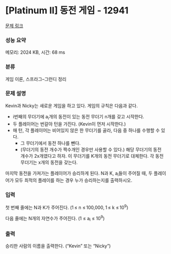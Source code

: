 # [Platinum II] 동전 게임 - 12941 

[문제 링크](https://www.acmicpc.net/problem/12941) 

### 성능 요약

메모리: 2024 KB, 시간: 68 ms

### 분류

게임 이론, 스프라그–그런디 정리

### 문제 설명

<p>Kevin과 Nicky는 새로운 게임을 하고 있다. 게임의 규칙은 다음과 같다.</p>

<ul>
	<li>i번째의 무더기에 a<sub>i</sub>개의 동전이 있는 동전 무더기 n개를 갖고 시작한다.</li>
	<li>두 플레이어는 번갈아 턴을 가진다. (Kevin이 먼저 시작한다.)</li>
	<li>매 턴, 각 플레이어는 비어있지 않은 한 무더기를 골라, 다음 중 하나를 수행할 수 있다.
	<ul style="list-style-type:square">
		<li>그 무더기에서 동전 하나를 뺀다.</li>
		<li>(무더기의 동전 개수가 짝수개인 경우만 사용할 수 있다.) 해당 무더기의 동전 개수가 2x개였다고 하자. 이 무더기를 K개의 동전 무더기로 대체한다. 각 동전 무더기는 x개의 동전을 갖는다.</li>
	</ul>
	</li>
</ul>

<p>마지막 동전을 가져가는 플레이어가 승리하게 된다. N과 K, a<sub>i</sub>들이 주어질 때, 두 플레이어가 모두 최적의 플레이를 하는 경우 누가 승리하는지를 출력하시오.</p>

### 입력 

 <p>첫 번째 줄에는 N과 K가 주어진다. (1 ≤ n ≤ 100,000, 1 ≤ k ≤ 10<sup>9</sup>)</p>

<p>다음 줄에는 N개의 자연수가 주어진다. (1 ≤ a<sub>i</sub> ≤ 10<sup>9</sup>)</p>

### 출력 

 <p>승리한 사람의 이름을 출력한다. (“Kevin” 또는 “Nicky”)</p>

